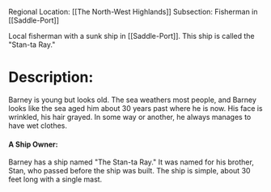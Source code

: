 Regional Location: [[The North-West Highlands]]
Subsection: Fisherman in [[Saddle-Port]]

Local fisherman with a sunk ship in [[Saddle-Port]]. This ship is called the "Stan-ta Ray."
# Description:
Barney is young but looks old. The sea weathers most people, and Barney looks like the sea aged him about 30 years past where he is now. His face is wrinkled, his hair grayed. In some way or another, he always manages to have wet clothes.
#### A Ship Owner:
Barney has a ship named "The Stan-ta Ray." It was named for his brother, Stan, who passed before the ship was built. The ship is simple, about 30 feet long with a single mast. 